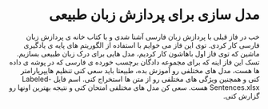 <div dir="rtl" align='right'>

# مدل سازی برای پردازش زبان طبیعی

خب در فاز قبلی با پردازش زبان فارسی آشنا شدی و با کتاب خانه ی پردازش زبان فارسی کار کردی. توی این فاز می خوایم با استفاده از الگوریتم های پایه ی یادگیری ماشین که توی فاز اول باهاشون کار کردیم، مدل هایی برای درک زبان طبیعی بسازیم.
 تسک این فاز اینه که برای مجموعه دادگان برچسب خورده ی فارسی که در پوشه ی داده ها هست، مدل های مختلفی رو آموزش بده، طبیعتا باید سعی کنی  تنظیم هایپرپارامتر کنی و همچنین ویژگی های مختلفی رو از متن ها استخراج کنی. اسم فایل Labeled-Sentences.xlsx هست. سعی کن مدل های مختلفی امتحان کنی و نتیجه بهترین اونها رو گزارش کنی.
